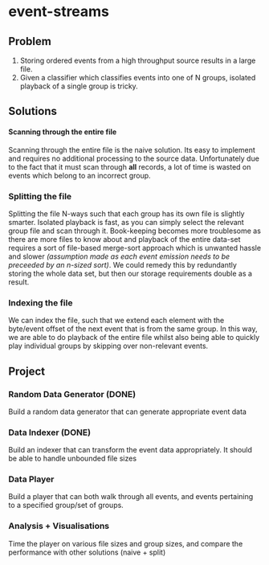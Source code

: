 # event-streams

## Problem

  1. Storing ordered events from a high throughput source results in a large file.
  2. Given a classifier which classifies events into one of N groups, isolated playback of a single group is tricky.

## Solutions

#### Scanning through the entire file

Scanning through the entire file is the naive solution. Its easy to implement and requires no additional processing to the source data. Unfortunately due to the fact that it must scan through **all** records, a lot of time is wasted on events which belong to an incorrect group.

### Splitting the file

Splitting the file N-ways such that each group has its own file is slightly smarter. Isolated playback is fast, as you can simply select the relevant group file and scan through it. Book-keeping becomes more troublesome as there are more files to know about and playback of the entire data-set requires a sort of file-based merge-sort approach which is unwanted hassle and slower *(assumption made as each event emission needs to be preceeded by an n-sized sort)*. We could remedy this by redundantly storing the whole data set, but then our storage requirements double as a result.

### Indexing the file

We can index the file, such that we extend each element with the byte/event offset of the next event that is from the same group. In this way, we are able to do playback of the entire file whilst also being able to quickly play individual groups by skipping over non-relevant events.

## Project

### Random Data Generator (DONE)

Build a random data generator that can generate appropriate event data

### Data Indexer (DONE)

Build an indexer that can transform the event data appropriately. It should be able to handle unbounded file sizes

### Data Player

Build a player that can both walk through all events, and events pertaining to a specified group/set of groups.

### Analysis + Visualisations

Time the player on various file sizes and group sizes, and compare the performance with other solutions (naive + split)
